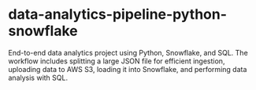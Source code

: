 # data-analytics-pipeline-python-snowflake
 End-to-end data analytics project using Python, Snowflake, and SQL. The workflow includes splitting a large JSON file for efficient ingestion, uploading data to AWS S3, loading it into Snowflake, and performing data analysis with SQL.
